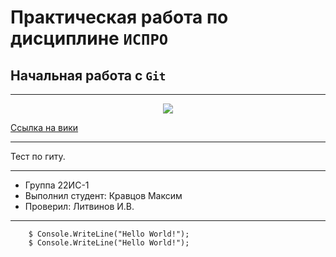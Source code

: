 # Практическая работа по дисциплине ``ИСПРО``

## Начальная работа с ``Git``

-----

<p align="center"><img src="https://avatars.mds.yandex.net/i?id=4bfd4ba7056c528727a7562908398eb8d39fd25a-12168040-images-thumbs&n=13" wigth="400"></p>

<p><a href="https://ru.wikipedia.org/wiki/GitHub">Ссылка на вики</a></p>

-----

Тест по гиту.

-----

* Группа 22ИС-1
* Выполнил студент: Кравцов Максим
* Проверил: Литвинов И.В.

-----

        $ Console.WriteLine("Hello World!"); 
        $ Console.WriteLine("Hello World!"); 

